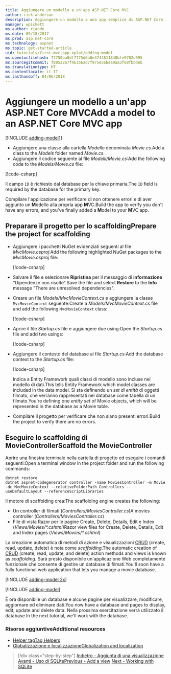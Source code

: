 ```yaml
---
title: Aggiungere un modello a un'app ASP.NET Core MVC
author: rick-anderson
description: Aggiungere un modello a una app semplice di ASP.NET Core.
manager: wpickett
ms.author: riande
ms.date: 09/18/2017
ms.prod: asp.net-core
ms.technology: aspnet
ms.topic: get-started-article
uid: tutorials/first-mvc-app-xplat/adding-model
ms.openlocfilehash: 77750ba0df7775d6a0e4744811848bfe9782d995
ms.sourcegitcommit: f8852267f463b62d7f975e56bea9aa3f68fbbdeb
ms.translationtype: HT
ms.contentlocale: it-IT
ms.lasthandoff: 04/06/2018
---
```

# <a name="add-a-model-to-an-aspnet-core-mvc-app"></a><span data-ttu-id="c660a-103">Aggiungere un modello a un'app ASP.NET Core MVC</span><span class="sxs-lookup"><span data-stu-id="c660a-103">Add a model to an ASP.NET Core MVC app</span></span>

[!INCLUDE [adding-model1](../../includes/mvc-intro/adding-model1.md)]

* <span data-ttu-id="c660a-104">Aggiungere una classe alla cartella *Modello* denominata *Movie.cs*.</span><span class="sxs-lookup"><span data-stu-id="c660a-104">Add a class to the *Models* folder named *Movie.cs*.</span></span>
* <span data-ttu-id="c660a-105">Aggiungere il codice seguente al file *Modelli/Movie.cs*:</span><span class="sxs-lookup"><span data-stu-id="c660a-105">Add the following code to the *Models/Movie.cs* file:</span></span>

[!code-csharp[](../../tutorials/first-mvc-app/start-mvc/sample/MvcMovie/Models/MovieNoEF.cs?name=snippet_1)]

<span data-ttu-id="c660a-106">Il campo `ID` è richiesto dal database per la chiave primaria.</span><span class="sxs-lookup"><span data-stu-id="c660a-106">The `ID` field is required by the database for the primary key.</span></span> 

<span data-ttu-id="c660a-107">Compilare l'applicazione per verificare di non ottenere errori e di aver aggiunto un **M**odello alla propria app **M**VC.</span><span class="sxs-lookup"><span data-stu-id="c660a-107">Build the app to verify you don't have any errors, and you've finally added a **M**odel to your **M**VC app.</span></span>

## <a name="prepare-the-project-for-scaffolding"></a><span data-ttu-id="c660a-108">Preparare il progetto per lo scaffolding</span><span class="sxs-lookup"><span data-stu-id="c660a-108">Prepare the project for scaffolding</span></span>

- <span data-ttu-id="c660a-109">Aggiungere i pacchetti NuGet evidenziati seguenti al file *MvcMovie.csproj*:</span><span class="sxs-lookup"><span data-stu-id="c660a-109">Add the following highlighted NuGet packages to the *MvcMovie.csproj* file:</span></span>
             
   [!code-csharp[](start-mvc/sample/MvcMovie/MvcMovie.csproj?highlight=7,10)]

- <span data-ttu-id="c660a-110">Salvare il file e selezionare **Ripristina** per il messaggio di **informazione** "Dipendenze non risolte".</span><span class="sxs-lookup"><span data-stu-id="c660a-110">Save the file and select **Restore** to the **Info** message "There are unresolved dependencies".</span></span>
- <span data-ttu-id="c660a-111">Creare un file *Models/MvcMovieContext.cs* e aggiungere la classe `MvcMovieContext` seguente:</span><span class="sxs-lookup"><span data-stu-id="c660a-111">Create a *Models/MvcMovieContext.cs* file and add the following `MvcMovieContext` class:</span></span>

   [!code-csharp[](start-mvc/sample/MvcMovie/Models/MvcMovieContext.cs)]
   
- <span data-ttu-id="c660a-112">Aprire il file *Startup.cs* file e aggiungere due using:</span><span class="sxs-lookup"><span data-stu-id="c660a-112">Open the *Startup.cs* file and add two usings:</span></span>

   [!code-csharp[](start-mvc/sample/MvcMovie/Startup.cs?name=snippet1&highlight=1,2)]

- <span data-ttu-id="c660a-113">Aggiungere il contesto del database al file *Startup.cs*:</span><span class="sxs-lookup"><span data-stu-id="c660a-113">Add the database context to the *Startup.cs* file:</span></span>

   [!code-csharp[](start-mvc/sample/MvcMovie/Startup.cs?name=snippet2&highlight=6-7)]

  <span data-ttu-id="c660a-114">Indica a Entity Framework quali classi di modello sono incluse nel modello di dati.</span><span class="sxs-lookup"><span data-stu-id="c660a-114">This tells Entity Framework which model classes are included in the data model.</span></span> <span data-ttu-id="c660a-115">Si sta definendo un *set di entità* di oggetti filmato, che verranno rappresentati nel database come tabella di un filmato.</span><span class="sxs-lookup"><span data-stu-id="c660a-115">You're defining one *entity set* of Movie objects, which will be represented in the database as a Movie table.</span></span>

- <span data-ttu-id="c660a-116">Compilare il progetto per verificare che non siano presenti errori.</span><span class="sxs-lookup"><span data-stu-id="c660a-116">Build the project to verify there are no errors.</span></span>

## <a name="scaffold-the-moviecontroller"></a><span data-ttu-id="c660a-117">Eseguire lo scaffolding di MovieController</span><span class="sxs-lookup"><span data-stu-id="c660a-117">Scaffold the MovieController</span></span>

<span data-ttu-id="c660a-118">Aprire una finestra terminale nella cartella di progetto ed eseguire i comandi seguenti:</span><span class="sxs-lookup"><span data-stu-id="c660a-118">Open a terminal window in the project folder and run the following commands:</span></span>

```
dotnet restore
dotnet aspnet-codegenerator controller -name MoviesController -m Movie -dc MvcMovieContext --relativeFolderPath Controllers --useDefaultLayout --referenceScriptLibraries 
```
<span data-ttu-id="c660a-119">Il motore di scaffolding crea:</span><span class="sxs-lookup"><span data-stu-id="c660a-119">The scaffolding engine creates the following:</span></span>

* <span data-ttu-id="c660a-120">Un controller di filmati (*Controllers/MoviesController.cs*)</span><span class="sxs-lookup"><span data-stu-id="c660a-120">A movies controller (*Controllers/MoviesController.cs*)</span></span>
* <span data-ttu-id="c660a-121">File di vista Razor per le pagine Create, Delete, Details, Edit e Index (*Views/Movies/\*.cshtml*)</span><span class="sxs-lookup"><span data-stu-id="c660a-121">Razor view files for Create, Delete, Details, Edit and Index pages (*Views/Movies/\*.cshtml*)</span></span>

<span data-ttu-id="c660a-122">La creazione automatica di metodi di azione e visualizzazioni [CRUD](https://wikipedia.org/wiki/Create,_read,_update_and_delete) (create, read, update, delete) è nota come *scaffolding*.</span><span class="sxs-lookup"><span data-stu-id="c660a-122">The automatic creation of [CRUD](https://wikipedia.org/wiki/Create,_read,_update_and_delete) (create, read, update, and delete) action methods and views is known as *scaffolding*.</span></span> <span data-ttu-id="c660a-123">Sarà presto disponibile un'applicazione Web completamente funzionale che consente di gestire un database di filmati.</span><span class="sxs-lookup"><span data-stu-id="c660a-123">You'll soon have a fully functional web application that lets you manage a movie database.</span></span>

[!INCLUDE [adding-model 2x](../../includes/mvc-intro/adding-model2xp.md)]

[!INCLUDE [adding-model](../../includes/mvc-intro/adding-model3.md)]

<span data-ttu-id="c660a-124">È ora disponibile un database e alcune pagine per visualizzare, modificare, aggiornare ed eliminare dati.</span><span class="sxs-lookup"><span data-stu-id="c660a-124">You now have a database and pages to display, edit, update and delete data.</span></span> <span data-ttu-id="c660a-125">Nella prossima esercitazione verrà utilizzato il database.</span><span class="sxs-lookup"><span data-stu-id="c660a-125">In the next tutorial, we'll work with the database.</span></span>

### <a name="additional-resources"></a><span data-ttu-id="c660a-126">Risorse aggiuntive</span><span class="sxs-lookup"><span data-stu-id="c660a-126">Additional resources</span></span>

* [<span data-ttu-id="c660a-127">Helper tag</span><span class="sxs-lookup"><span data-stu-id="c660a-127">Tag Helpers</span></span>](xref:mvc/views/tag-helpers/intro)
* [<span data-ttu-id="c660a-128">Globalizzazione e localizzazione</span><span class="sxs-lookup"><span data-stu-id="c660a-128">Globalization and localization</span></span>](xref:fundamentals/localization)

> [!div class="step-by-step"]
> <span data-ttu-id="c660a-129">[Indietro - Aggiunta di una visualizzazione](adding-view.md)
> [Avanti - Uso di SQLite](working-with-sql.md)</span><span class="sxs-lookup"><span data-stu-id="c660a-129">[Previous - Add a view](adding-view.md)
[Next - Working with SQLite](working-with-sql.md)</span></span>

